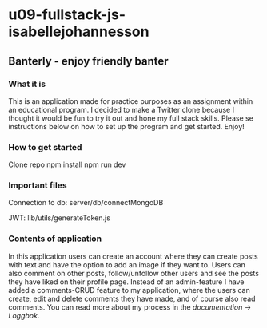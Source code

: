 # u09-fullstack-js-isabellejohannesson

## Banterly - enjoy friendly banter

### What it is

This is an application made for practice purposes as an assignment within an educational program. I decided to make a Twitter clone because I thought it would be fun to try it out and hone my full stack skills. Please se instructions below on how to set up the program and get started. Enjoy!

### How to get started

Clone repo
npm install
npm run dev

### Important files

Connection to db: server/db/connectMongoDB

JWT: lib/utils/generateToken.js

### Contents of application

In this application users can create an account where they can create posts with text and have the option to add an image if they want to. Users can also comment on other posts, follow/unfollow other users and see the posts they have liked on their profile page. Instead of an admin-feature I have added a comments-CRUD feature to my application, where the users can create, edit and delete comments they have made, and of course also read comments. You can read more about my process in the _documentation_ -> _Loggbok_.

